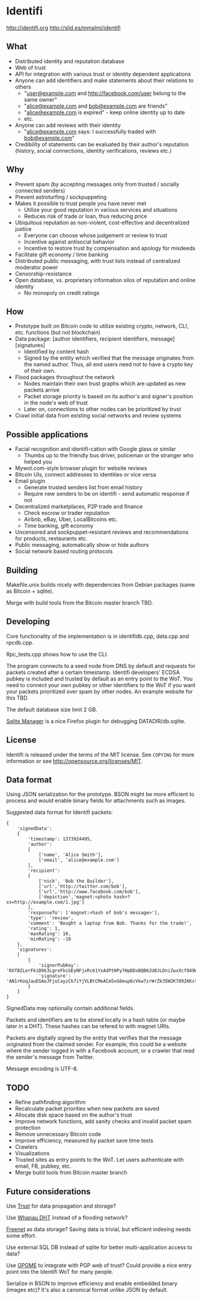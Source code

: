 Identifi
========

http://identifi.org
http://slid.es/mmalmi/identifi

What
----
- Distributed identity and reputation database
- Web of trust
- API for integration with various trust or identity dependent applications
- Anyone can add identifiers and make statements about their relations to others
  - "user@example.com and http://facebook.com/user belong to the same owner"
  - "alice@example.com and bob@example.com are friends"
  - "alice@example.com is expired" - keep online identity up to date
  - etc.
- Anyone can add reviews with their identity
  - "alice@example.com says: I successfully traded with bob@example.com"
- Credibility of statements can be evaluated by their author's reputation (history, social connections, identity verifications, reviews etc.)

Why
---
- Prevent spam (by accepting messages only from trusted / socially connected senders)
- Prevent astroturfing / sockpuppeting
- Makes it possible to trust people you have never met
  - Utilize your good reputation in various services and situations
  - Reduces risk of trade or loan, thus reducing price
- Ubiquitous reputation as non-violent, cost-effective and decentralized justice
  - Everyone can choose whose judgement or review to trust
  - Incentive against antisocial behavior
  - Incentive to restore trust by compensation and apology for misdeeds
- Facilitate gift economy / time banking
- Distributed public messaging, with trust lists instead of centralized moderator power
- Censorship-resistance
- Open database, vs. proprietary information silos of reputation and online identity
  - No monopoly on credit ratings

How
---
- Prototype built on Bitcoin code to utilize existing crypto, network, CLI, etc. functions (but not blockchain)
- Data package: [author identifiers, recipient identifiers, message][signatures]
  - Identified by content hash
  - Signed by the entity which verified that the message originates from the named author. Thus, all end users need not to have a crypto key of their own.
- Flood packages throughout the network
  - Nodes maintain their own trust graphs which are updated as new packets arrive
  - Packet storage priority is based on its author's and signer's position in the node's web of trust
  - Later on, connections to other nodes can be prioritized by trust
- Crawl initial data from existing social networks and review systems

Possible applications
---------------------
- Facial recognition and identifi-cation with Google glass or similar
  - Thumbs up to the friendly bus driver, policeman or the stranger who helped you
- Mywot.com-style browser plugin for website reviews
- Bitcoin UIs, connect addresses to identities or vice versa
- Email plugin
  - Generate trusted senders list from email history
  - Require new senders to be on identifi - send automatic response if not
- Decentralized marketplaces, P2P trade and finance
  - Check escrow or trader reputation
  - Airbnb, eBay, Uber, LocalBitcoins etc.
  - Time banking, gift economy
- Uncensored and sockpuppet-resistant reviews and recommendations for products, restaurants etc.
- Public messaging, automatically show or hide authors
- Social network based routing protocols

Building
--------
Makefile.unix builds nicely with dependencies from Debian packages (same as Bitcoin + sqlite).

Merge with build tools from the Bitcoin master branch TBD.

Developing
----------
Core functionality of the implementation is in identifidb.cpp, data.cpp and rpcdb.cpp.

Rpc_tests.cpp shows how to use the CLI.

The program connects to a seed node from DNS by default and requests for packets created after a certain timestamp. Identifi developers' ECDSA pubkey is included and trusted by default as an entry point to the WoT. You need to connect your own pubkey or other identifiers to the WoT if you want your packets prioritized over spam by other nodes. An example website for this TBD.

The default database size limit 2 GB.

[Sqlite Manager](https://addons.mozilla.org/en-US/firefox/addon/sqlite-manager/) is a nice Firefox plugin for debugging DATADIR/db.sqlite.

License
-------

Identifi is released under the terms of the MIT license. See `COPYING` for more information or see http://opensource.org/licenses/MIT.

Data format
-----------

Using JSON serialization for the prototype. BSON might be more efficient to process and would enable binary fields for attachments such as images.

Suggested data format for Identifi packets:

    {
    	'signedData':
    	{
	    	'timestamp': 1373924495,
		    'author':
		    [
		    	['name', 'Alice Smith'],
		    	['email', 'alice@example.com']
		    ],
			'recipient':
			[
	    		['nick', 'Bob the Builder'],
	    		['url','http://twitter.com/bob'],
	    		['url','http://www.facebook.com/bob'],
	    		['depiction','magnet:<photo hash>?xs=http://example.com/1.jpg']
			],
			'responseTo': ['magnet:<hash of bob's message>'],
			'type': 'review',
			'comment': 'Bought a laptop from Bob. Thanks for the trade!',
			'rating': 1,
			'maxRating': 10,
			'minRating': -10
		},
		'signatures':
		[
			{
				'signerPubKey': 'RXfBZLerFkiD9k3LgreFbiGEyNFjxRc61YxAdPtHPy7HpDDxBQB62UBJLDniZwxXcf849WSra1u6TDCvUtdJxFJU',
				'signature': 'AN1rKoqJauDSAeJFjoCayzCk7iYjVLBtCMeACm5xG6mup6cVkw7zrWrZk35W2K7892KKstbdqEpRYWVPejKLDw12HPnF3fQCH'
			}
		]
	}

SignedData may optionally contain additional fields.

Packets and identifiers are to be stored locally in a hash table (or maybe later in a DHT). These hashes can be refered to with magnet URIs.

Packets are digitally signed by the entity that verifies that the message originated from the claimed sender. For example, this could be a website where the sender logged in with a Facebook account, or a crawler that read the sender's message from Twitter.

Message encoding is UTF-8.

TODO
----

* Refine pathfinding algorithm
* Recalculate packet priorities when new packets are saved
* Allocate disk space based on the author's trust
* Improve network functions, add sanity checks and invalid packet spam protection
* Remove unnecessary Bitcoin code
* Improve efficiency, measured by packet save time tests
* Crawlers
* Visualizations
* Trusted sites as entry points to the WoT. Let users authenticate with email, FB, pubkey, etc.
* Merge build tools from Bitcoin master branch

Future considerations
---------------------

Use [Trsst](http://www.trsst.com) for data propagation and storage?

Use [Whanau DHT](http://pdos.csail.mit.edu/papers/whanau-nsdi10-abstract.html) instead of a flooding network?

[Freenet](http://freenetproject.org) as data storage? Saving data is trivial, but efficient indexing needs some effort.

Use external SQL DB instead of sqlite for better multi-application access to data?

Use [GPGME](http://www.gnupg.org/related_software/gpgme) to integrate with PGP web of trust? Could provide a nice entry point into the Identifi WoT for many people.

Serialize in BSON to improve efficiency and enable embedded binary (images etc)? It's also a canonical format unlike JSON by default.